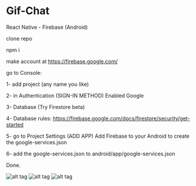 # Gif-Chat

React Native - Firebase (Android)

clone repo

npm i

make account at https://firebase.google.com/

go to Console:

1- add project (any name you like)

2- in Authentication (SIGN-IN METHOD) Enabled Google

3- Database (Try Firestore beta)

4- Database rules: https://firebase.google.com/docs/firestore/security/get-started

5- go to Project Settings (ADD APP) Add Firebase to your Android to create the google-services.json

6- add the google-services.json to android/app/google-services.json

Done.

![alt tag](https://lh3.googleusercontent.com/M8QZ6YxXbg43aD7IAF78wi9L73Qjnf7lOrtcY3Ys9N_0oOzdpwE0MevvYS4I6_ABmV0mwsz99LM9ItTwNYR2X6ofMbMQ9a9GzPTmnCQ9CHmgDKLoMmI2NfcusCGbCLTidsOpWKQP_HJaGcPNp7lTHYR767bVK04Y9M0LLDa3nvfySVIeLv8kTlCU-_BjEEkOUdBvS0IhK80cDyuve6yfVhiaWSBxKi7SCBDHN0omPRXhW59fv3oJeJXgeCeyQrH_fNOJkFyj34p_e7i7gKXA19ckrS8pJ03B_VvzlFLiDhtK9Whahh4KssmjFK2_st02MghxoTqPEtFl4lFy4JceQQlDlOrbkJto0JrR4mx3BJaijEEgG6rWKUMXGuQjGViPODBTajSbTk5qwsegpVFd4HzVA6CHez5divhwUME78c7IeKncTSWknylhaMSzyqGLx4ki7OxRdJsFaEppVqhPDd7bqb-0gLYeSu44PUwe4dfGzP0DpEhdEFDBuJe_w-1rgnkPZrIv_BjCzsMZsjbDuEzW9-uD17vZgQL8wyb_I1sxDb5i1IFWm2JsmulmfGvGYrnI_3FzfQSyNLrDiy6KQS4wwCR02k9_HFJagLGLhXCiHUH9k_yF-6Fi5fwLmw=w561-h912-no)
![alt tag](https://lh3.googleusercontent.com/fUuQk1vBCqv0kAZSAkVqU5DcyxfomYwZETI8ZZogP91F6xCYWH6uLAr2BZBqy8nlMuvG96CQrohZ5ygw_ldHQV8RabeH0p39EcHk99QfM7TIavmoGlMQC_r2S_xqv5xvfltF2HLgPe-11lOhOvkG16IKOLmXbWGKFFvAX-URdhX8l6oTVAkxI3l2uZ3mHXz1c1dKHR7C1l3EMN3Ba3EdoeYp39yIcH8qPzdR_W32SP2suCFb1CCfGQlQG_66gM5FYvgFdLxRF0Z56fFZLj2e5OWgu4XBp6kpMan5Km5nmw-hSJaP5sI6GjbiFLOKWog0y_DQy9P5lyP4TswDwCIeiiUKXfLbJGMvBkz11b9Kf68Rpe_xQMzYkGPI4zUZ2OP0wdkBg9gk1kTS3AKyLfO4fDl3P9XIJv4cMjE02tg0ysMIVBJBQ1S4fkNp3vUjkziH08q5xnDL0llBpNI-ZTxzekKPSJbjWpYWc8IlIAkT2qGKh4veTbWbMblRhUCS5m1FUVZA-p1Y8fq_kufEFsB-W_6HJ0YB-LikKmrkhd6-dDLAgQsoLPgGjpIMbKCBVvUMydbq9zodXgwnZO68rWtQUXSjQy8Kv7wa6EjUF65oMVpIEf8fKDK4JhJqxyz-3Q=w558-h914-no)
![alt tag](https://lh3.googleusercontent.com/PDwVyW5uZBgpCfceyk_gURExZ3ora9ZYYL-c-15h2e4cV7KNGIrcbWBcVC6TKAU1tpAt8y36k4I96zTKoi2WiBFhAVCSactP7X-gLNswDsh3VcMOSs7Zw_c76ZidsVFOpw_ZXo0wqNAyDz8GNlf3lgnegc40BzB8jaMjt9BEAoS_jTc0ixWbAwgaqYQpJfSEfBkzbj-O3GE15_ZOnlqVmOkIbRMpoWINwQs-FOs1QoBkjCHwBYwLAH9eciIN1vdU8FHZHxkjbwc0dnftTs6jnhiPJZXgVNZ-BhN4XKC7SaYUFWiAjrktLOZxLDCw8okdl96y5JiHJ2B_PZUGAYX0ltbTa5mAWNCKt1i_frP2byhAbGRV1QZiHsUtfxT45NoshTe5tfmK3Cv5vwDu7plh6b9Z2XebnnhKpj10I6eLKwd06t18s6pZ6-MoMCaIf8cOc3vI1sSGtvRCTLl8ZTjV3UGKtIVaatPiNoZtd0rU0529-lBo7XkyP93x4-s-ZFrMPSjo0DSMVquqPcQastizP0W2Tg_fv-Xk-Sh7CiZXAKGEr7aeg6lYROHBe3oqQDdPwG-vRZVALJNyLI8GV7GLX4ChT--MbqHVjrFQTGdjlSI8fLMKufZ8yWlF2nZQiQ=w554-h912-no)
